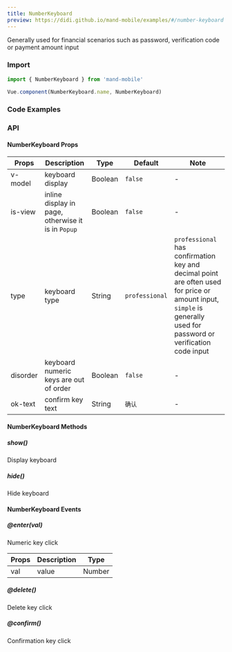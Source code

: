 ```yaml
---
title: NumberKeyboard
preview: https://didi.github.io/mand-mobile/examples/#/number-keyboard
---
```


Generally used for financial scenarios such as password, verification code or payment amount input

### Import

```javascript
import { NumberKeyboard } from 'mand-mobile'

Vue.component(NumberKeyboard.name, NumberKeyboard)
```

### Code Examples
<!-- DEMO -->

### API

#### NumberKeyboard Props
|Props | Description | Type | Default | Note |
|----|-----|------|------|------|
|v-model|keyboard display|Boolean|`false`|-|
|is-view|inline display in page, otherwise it is in `Popup`|Boolean|`false`|-|
|type|keyboard type|String|`professional`|`professional` has confirmation key and decimal point are often used for price or amount input, `simple` is generally used for password or verification code input|
|disorder|keyboard numeric keys are out of order|Boolean|`false`| -|
|ok-text|confirm key text|String|`确认`|-|

#### NumberKeyboard Methods

##### show()
Display keyboard

##### hide()
Hide keyboard

#### NumberKeyboard Events

##### @enter(val)
Numeric key click

|Props | Description | Type|
|----|-----|------|
|val | value | Number|

##### @delete()
Delete key click

##### @confirm()
Confirmation key click
